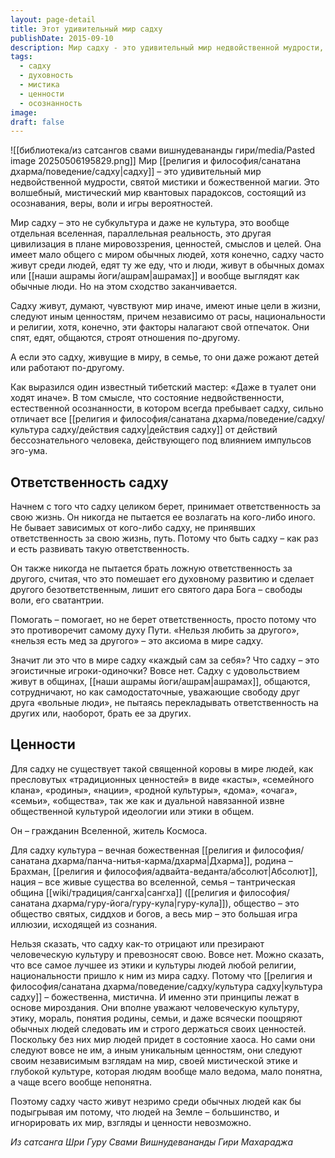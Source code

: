 ```yaml
---
layout: page-detail
title: Этот удивительный мир садху
publishDate: 2015-09-10
description: Мир садху - это удивительный мир недвойственной мудрости, святой мистики и божественной магии. Это волшебный, мистический мир квантовых парадоксов, состоящий из осознавания, веры, воли и игры вероятностей. Мир садху - не субкультура и не культура, а отдельная вселенная, параллельная реальность, другая цивилизация в плане мировоззрения, ценностей, смыслов и целей. Она имеет мало общего с миром обычных людей, хотя садху часто живут среди них.
tags:
  - садху
  - духовность
  - мистика
  - ценности
  - осознанность
image: 
draft: false
---
```

![[библиотека/из сатсангов свами вишнудевананды гири/media/Pasted image 20250506195829.png]]
Мир [[религия и философия/санатана дхарма/поведение/садху|садху]] – это удивительный мир недвойственной мудрости, святой мистики и божественной магии. Это волшебный, мистический мир квантовых парадоксов, состоящий из осознавания, веры, воли и игры вероятностей. 

Мир садху – это не субкультура и даже не культура, это вообще отдельная вселенная, параллельная реальность, это другая цивилизация в плане мировоззрения, ценностей, смыслов и целей. Она имеет мало общего с миром обычных людей, хотя конечно, садху часто живут среди людей, едят ту же еду, что и люди, живут в обычных домах или [[наши ашрамы йоги/ашрам|ашрамах]] и вообще выглядят как обычные люди. Но на этом сходство заканчивается.

Садху живут, думают, чувствуют мир иначе, имеют иные цели в жизни, следуют иным ценностям, причем независимо от расы, национальности и религии, хотя, конечно, эти факторы налагают свой отпечаток. Они спят, едят, общаются, строят отношения по-другому. 

А если это садху, живущие в миру, в семье, то они даже рожают детей или работают по-другому.

Как выразился один известный тибетский мастер: «Даже в туалет они ходят иначе». В том смысле, что состояние недвойственности, естественной осознанности, в котором всегда пребывает садху, сильно отличает все [[религия и философия/санатана дхарма/поведение/садху/культура садху/действия садху|действия садху]] от действий бессознательного человека, действующего под влиянием импульсов эго-ума.

## Ответственность садху
Начнем с того что садху целиком берет, принимает ответственность за свою жизнь. Он никогда не пытается ее возлагать на кого-либо иного. Не бывает зависимых от кого-либо садху, не принявших ответственность за свою жизнь, путь. Потому что быть садху – как раз и есть развивать такую ответственность.

Он также никогда не пытается брать ложную ответственность за другого, считая, что это помешает его духовному развитию и сделает другого безответственным, лишит его святого дара Бога – свободы воли, его сватантрии.

Помогать – помогает, но не берет ответственность, просто потому что это противоречит самому духу Пути. «Нельзя любить за другого», «нельзя есть мед за другого» – это аксиома в мире садху. 

Значит ли это что в мире садху «каждый сам за себя»? Что садху – это эгоистичные игроки-одиночки? Вовсе нет. Садху с удовольствием живут в общинах, [[наши ашрамы йоги/ашрам|ашрамах]], общаются, сотрудничают, но как самодостаточные, уважающие свободу друг друга «вольные люди», не пытаясь перекладывать ответственность на других или, наоборот, брать ее за других.

## Ценности
Для садху не существует такой священной коровы в мире людей, как пресловутых «традиционных ценностей» в виде «касты», «семейного клана», «родины», «нации», «родной культуры», «дома», «очага», «семьи», «общества», так же как и дуальной навязанной извне общественной культурой идеологии или этики в общем.

Он – гражданин Вселенной, житель Космоса.

Для садху культура – вечная божественная [[религия и философия/санатана дхарма/панча-нитья-карма/дхарма|Дхарма]], родина – Брахман, [[религия и философия/адвайта-веданта/абсолют|Абсолют]], нация – все живые существа во вселенной, семья – тантрическая община [[wiki/традиция/сангха|сангха]] ([[религия и философия/санатана дхарма/гуру-йога/гуру-кула|гуру-кула]]), общество – это общество святых, сиддхов и богов, а весь мир – это большая игра иллюзии, исходящей из сознания.

Нельзя сказать, что садху как-то отрицают или презирают человеческую культуру и превозносят свою. Вовсе нет. Можно сказать, что все самое лучшее из этики и культуры людей любой религии, национальности пришло к ним из мира садху. Потому что [[религия и философия/санатана дхарма/поведение/садху/культура садху|культура садху]] – божественна, мистична. И именно эти принципы лежат в основе мироздания. Они вполне уважают человеческую культуру, этику, мораль, понятия родины, семьи, и даже всячески поощряют обычных людей следовать им и строго держаться своих ценностей. Поскольку без них мир людей придет в состояние хаоса. Но сами они следуют вовсе не им, а иным уникальным ценностям, они следуют своим независимым взглядам на мир, своей мистической этике и глубокой культуре, которая людям вообще мало ведома, мало понятна, а чаще всего вообще непонятна.

Поэтому садху часто живут незримо среди обычных людей как бы подыгрывая им потому, что людей на Земле – большинство, и игнорировать их мир, взгляды и ценности невозможно.

*Из сатсанга Шри Гуру Свами Вишнудевананды Гири Махараджа*
